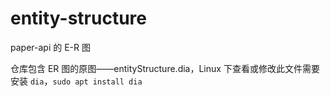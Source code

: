 # entity-structure
paper-api 的 E-R 图

仓库包含 ER 图的原图——entityStructure.dia，Linux 下查看或修改此文件需要安装 `dia`，`sudo apt install dia`



